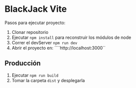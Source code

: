 # BlackJack Vite

Pasos para ejecutar proyecto:

1. Clonar repositorio
2. Ejecutar ```npm install``` para reconstruir los módulos de node
3. Correr el devServer ```npm run dev```
4. Abrir el proyecto en: ````http://localhost:3000``
## Producción

1. Ejecutar ```npm run build```
2. Tomar la carpeta ```dist``` y desplegarla